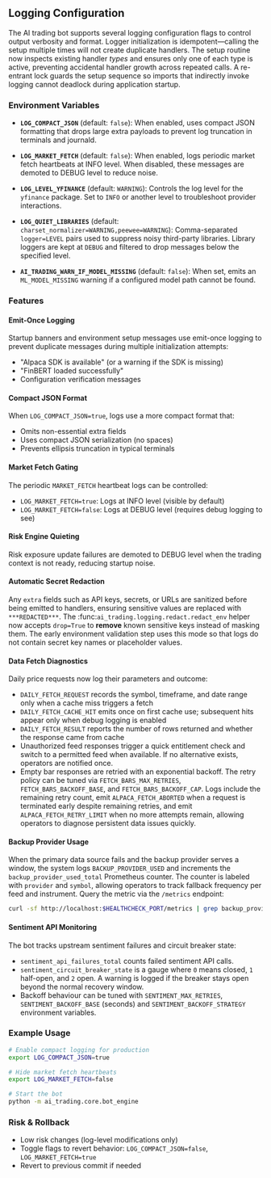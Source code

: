 ## Logging Configuration

 The AI trading bot supports several logging configuration flags to control output verbosity and format. Logger initialization is idempotent—calling the setup multiple times will not create duplicate handlers. The setup routine now inspects existing handler *types* and ensures only one of each type is active, preventing accidental handler growth across repeated calls. A re-entrant lock guards the setup sequence so imports that indirectly invoke logging cannot deadlock during application startup.

### Environment Variables

- **`LOG_COMPACT_JSON`** (default: `false`): When enabled, uses compact JSON formatting that drops large extra payloads to prevent log truncation in terminals and journald.

- **`LOG_MARKET_FETCH`** (default: `false`): When enabled, logs periodic market fetch heartbeats at INFO level. When disabled, these messages are demoted to DEBUG level to reduce noise.

- **`LOG_LEVEL_YFINANCE`** (default: `WARNING`): Controls the log level for the `yfinance` package. Set to `INFO` or another level to troubleshoot provider interactions.
- **`LOG_QUIET_LIBRARIES`** (default: `charset_normalizer=WARNING,peewee=WARNING`): Comma-separated `logger=LEVEL` pairs used to suppress noisy third-party libraries. Library loggers are kept at `DEBUG` and filtered to drop messages below the specified level.
- **`AI_TRADING_WARN_IF_MODEL_MISSING`** (default: `false`): When set, emits an `ML_MODEL_MISSING` warning if a configured model path cannot be found.

### Features

#### Emit-Once Logging
Startup banners and environment setup messages use emit-once logging to prevent duplicate messages during multiple initialization attempts:

- "Alpaca SDK is available" (or a warning if the SDK is missing)
- "FinBERT loaded successfully"
- Configuration verification messages

#### Compact JSON Format
When `LOG_COMPACT_JSON=true`, logs use a more compact format that:
- Omits non-essential extra fields
- Uses compact JSON serialization (no spaces)
- Prevents ellipsis truncation in typical terminals

#### Market Fetch Gating
The periodic `MARKET_FETCH` heartbeat logs can be controlled:
- `LOG_MARKET_FETCH=true`: Logs at INFO level (visible by default)
- `LOG_MARKET_FETCH=false`: Logs at DEBUG level (requires debug logging to see)

#### Risk Engine Quieting
Risk exposure update failures are demoted to DEBUG level when the trading context is not ready, reducing startup noise.

#### Automatic Secret Redaction
Any `extra` fields such as API keys, secrets, or URLs are sanitized before
being emitted to handlers, ensuring sensitive values are replaced with
`***REDACTED***`.  The :func:`ai_trading.logging.redact.redact_env` helper now
accepts ``drop=True`` to **remove** known sensitive keys instead of masking
them.  The early environment validation step uses this mode so that logs do
not contain secret key names or placeholder values.

#### Data Fetch Diagnostics
Daily price requests now log their parameters and outcome:

- `DAILY_FETCH_REQUEST` records the symbol, timeframe, and date range only when a cache miss triggers a fetch
- `DAILY_FETCH_CACHE_HIT` emits once on first cache use; subsequent hits appear only when debug logging is enabled
- `DAILY_FETCH_RESULT` reports the number of rows returned and whether the
  response came from cache
- Unauthorized feed responses trigger a quick entitlement check and switch to a
  permitted feed when available. If no alternative exists, operators are
  notified once.
- Empty bar responses are retried with an exponential backoff. The retry
  policy can be tuned via `FETCH_BARS_MAX_RETRIES`, `FETCH_BARS_BACKOFF_BASE`,
  and `FETCH_BARS_BACKOFF_CAP`. Logs include the remaining retry count,
  emit `ALPACA_FETCH_ABORTED` when a request is terminated early despite
  remaining retries, and emit `ALPACA_FETCH_RETRY_LIMIT` when no more attempts
  remain, allowing operators to diagnose persistent data issues quickly.

#### Backup Provider Usage
When the primary data source fails and the backup provider serves a window,
the system logs `BACKUP_PROVIDER_USED` and increments the
`backup_provider_used_total` Prometheus counter. The counter is labeled with
`provider` and `symbol`, allowing operators to track fallback frequency per
feed and instrument. Query the metric via the `/metrics` endpoint:

```bash
curl -sf http://localhost:$HEALTHCHECK_PORT/metrics | grep backup_provider_used_total
```

#### Sentiment API Monitoring
The bot tracks upstream sentiment failures and circuit breaker state:

- `sentiment_api_failures_total` counts failed sentiment API calls.
- `sentiment_circuit_breaker_state` is a gauge where `0` means closed,
  `1` half-open, and `2` open. A warning is logged if the breaker stays
  open beyond the normal recovery window.
- Backoff behaviour can be tuned with `SENTIMENT_MAX_RETRIES`,
  `SENTIMENT_BACKOFF_BASE` (seconds) and `SENTIMENT_BACKOFF_STRATEGY`
  environment variables.

### Example Usage

```bash
# Enable compact logging for production
export LOG_COMPACT_JSON=true

# Hide market fetch heartbeats
export LOG_MARKET_FETCH=false

# Start the bot
python -m ai_trading.core.bot_engine
```

### Risk & Rollback

- Low risk changes (log-level modifications only)
- Toggle flags to revert behavior: `LOG_COMPACT_JSON=false`, `LOG_MARKET_FETCH=true`
- Revert to previous commit if needed
